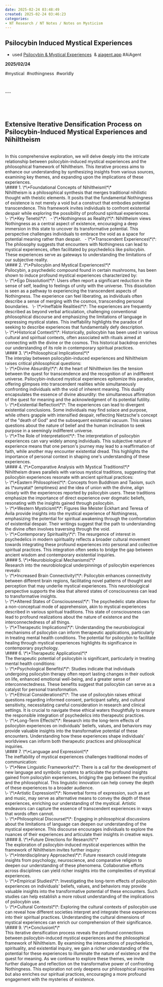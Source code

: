 ```yaml
---
date: 2025-02-24 03:48:49
created: 2025-02-24 03:46:23
categories:
- NT Research / NT Notes / Notes on Mysticism
---
```


## Psilocybin Induced Mystical Experiences

- used [Psilocybin & Mystical Experiences](Psilocybin%20%26%20Mystical%20Experiences.md)  & [aiagent.app](https://aiagent.app "https://aiagent.app") #AiAgent

**2025/02/24**

#mystical  #nothingness  #worldly

<br>

\--- 

## <br>

## Extensive Iterative Densification Process on Psilocybin-Induced Mystical Experiences and Nihiltheism

<br>
In this comprehensive exploration, we will delve deeply into the intricate relationship between psilocybin-induced mystical experiences and the philosophical framework of Nihiltheism. This iterative process aims to enhance our understanding by synthesizing insights from various sources, examining key themes, and expanding upon the implications of these experiences.  
<br>
\#### 1. \*\*Foundational Concepts of Nihiltheism\*\*  
<br>
Nihiltheism is a philosophical synthesis that merges traditional nihilistic thought with theistic elements. It posits that the fundamental Nothingness of existence is not merely a void but a construct that embodies potential transcendence. This framework invites individuals to confront existential despair while exploring the possibility of profound spiritual experiences.  
<br>
\- \*\*Key Tenets\*\*:  
  - \*\*Nothingness as Reality\*\*: Nihiltheism views Nothingness as a central aspect of existence, encouraging a deep immersion in this state to uncover its transformative potential. This perspective challenges individuals to embrace the void as a space for potential meaning rather than despair.  
  - \*\*Transcendent Experiences\*\*: The philosophy suggests that encounters with Nothingness can lead to mystical experiences, often facilitated by psychedelics like psilocybin. These experiences serve as gateways to understanding the limitations of our subjective reality.  
<br>
\#### 2. \*\*Psilocybin and Mystical Experiences\*\*  
<br>
Psilocybin, a psychedelic compound found in certain mushrooms, has been shown to induce profound mystical experiences characterized by:  
<br>
\- \*\*Ego Dissolution\*\*: Users often report a significant reduction in the sense of self, leading to feelings of unity with the universe. This dissolution is seen as a pathway to experiencing the transcendent aspects of Nothingness. The experience can feel liberating, as individuals often describe a sense of merging with the cosmos, transcending personal boundaries.  
   
\- \*\*Ineffable Realities\*\*: The experiences are frequently described as beyond verbal articulation, challenging conventional philosophical discourse and emphasizing the limitations of language in expressing mystical states. This ineffability highlights the paradox of seeking to describe experiences that fundamentally defy description.  
<br>
\- \*\*Historical Context\*\*: Historically, psilocybin has been used in various cultural and spiritual contexts, often associated with rituals aimed at connecting with the divine or the cosmos. This historical backdrop enriches our understanding of its role in contemporary spiritual practices.  
<br>
\#### 3. \*\*Philosophical Implications\*\*  
<br>
The interplay between psilocybin-induced experiences and Nihiltheism raises critical philosophical questions:  
<br>
\- \*\*Divine Absurdity\*\*: At the heart of Nihiltheism lies the tension between the quest for transcendence and the recognition of an indifferent universe. Psilocybin-induced mystical experiences epitomize this paradox, offering glimpses into transcendent realities while simultaneously confronting individuals with the void of inherent meaning. This duality encapsulates the essence of divine absurdity: the simultaneous affirmation of the quest for meaning and the acknowledgment of its potential futility.  
<br>
\- \*\*Existential Reflection\*\*: The experiences can lead to divergent existential conclusions. Some individuals may find solace and purpose, while others grapple with intensified despair, reflecting Nietzsche's concept of the "death of God" and the subsequent existential vacuum. This raises questions about the nature of belief and the human inclination to seek purpose in a seemingly indifferent universe.  
<br>
\- \*\*The Role of Interpretation\*\*: The interpretation of psilocybin experiences can vary widely among individuals. This subjective nature of experience means that one person's journey may lead to a reaffirmation of faith, while another may encounter existential dread. This highlights the importance of personal context in shaping one's understanding of these experiences.  
<br>
\#### 4. \*\*Comparative Analysis with Mystical Traditions\*\*  
<br>
Nihiltheism draws parallels with various mystical traditions, suggesting that psilocybin experiences resonate with ancient spiritual practices:  
<br>
\- \*\*Eastern Philosophies\*\*: Concepts from Buddhism and Taoism, such as \*sunyata\* (emptiness) and the idea of union with the divine, align closely with the experiences reported by psilocybin users. These traditions emphasize the importance of direct experience over dogmatic beliefs, resonating with the insights gained through psilocybin.  
<br>
\- \*\*Western Mysticism\*\*: Figures like Meister Eckhart and Teresa of Avila provide insights into the mystical experience of Nothingness, emphasizing the potential for spiritual awakening through the confrontation of existential despair. Their writings suggest that the path to understanding the divine often involves traversing through the void.  
<br>
\- \*\*Contemporary Spirituality\*\*: The resurgence of interest in psychedelics in modern spirituality reflects a broader cultural movement towards integrating these profound experiences into personal and collective spiritual practices. This integration often seeks to bridge the gap between ancient wisdom and contemporary existential inquiries.  
<br>
\#### 5. \*\*Neurobiological Mechanisms\*\*  
<br>
Research into the neurobiological underpinnings of psilocybin experiences reveals:  
<br>
\- \*\*Increased Brain Connectivity\*\*: Psilocybin enhances connectivity between different brain regions, facilitating novel patterns of thought and perception that may underlie mystical experiences. This neurobiological perspective supports the idea that altered states of consciousness can lead to transformative insights.  
<br>
\- \*\*Altered States of Consciousness\*\*: The psychedelic state allows for a non-conceptual mode of apprehension, akin to mystical experiences described in various spiritual traditions. This state of consciousness can lead to profound realizations about the nature of existence and the interconnectedness of all things.  
<br>
\- \*\*Therapeutic Implications\*\*: Understanding the neurobiological mechanisms of psilocybin can inform therapeutic applications, particularly in treating mental health conditions. The potential for psilocybin to facilitate healing through mystical experiences highlights its significance in contemporary psychology.  
<br>
\#### 6. \*\*Therapeutic Applications\*\*  
<br>
The therapeutic potential of psilocybin is significant, particularly in treating mental health conditions:  
<br>
\- \*\*Psychological Benefits\*\*: Studies indicate that individuals undergoing psilocybin therapy often report lasting changes in their outlook on life, enhanced emotional well-being, and a greater sense of interconnectedness. These benefits suggest that psilocybin can serve as a catalyst for personal transformation.  
<br>
\- \*\*Ethical Considerations\*\*: The use of psilocybin raises ethical questions regarding informed consent, participant safety, and cultural sensitivity, necessitating careful consideration in research and clinical settings. It is crucial to navigate these ethical waters thoughtfully to ensure the responsible integration of psychedelics into therapeutic practices.  
<br>
\- \*\*Long-Term Effects\*\*: Research into the long-term effects of psilocybin experiences on individuals' beliefs, values, and behaviors may provide valuable insights into the transformative potential of these encounters. Understanding how these experiences shape individuals' worldviews can inform both therapeutic practices and philosophical inquiries.  
<br>
\#### 7. \*\*Language and Expression\*\*  
<br>
The ineffability of mystical experiences challenges traditional modes of communication:  
<br>
\- \*\*New Linguistic Frameworks\*\*: There is a call for the development of new language and symbolic systems to articulate the profound insights gained from psilocybin experiences, bridging the gap between the mystical and the philosophical. This linguistic innovation can help convey the depth of these experiences to a broader audience.  
<br>
\- \*\*Artistic Expression\*\*: Nonverbal forms of expression, such as art and music, may serve as alternative means to convey the depth of these experiences, enriching our understanding of the mystical. Artistic endeavors can capture the essence of transcendent experiences in ways that words often cannot.  
<br>
\- \*\*Philosophical Discourse\*\*: Engaging in philosophical discussions about the limitations of language can deepen our understanding of the mystical experience. This discourse encourages individuals to explore the nuances of their experiences and articulate their insights in creative ways.  
<br>
\#### 8. \*\*Future Directions for Research\*\*  
<br>
The exploration of psilocybin-induced mystical experiences within the framework of Nihiltheism invites further inquiry:  
<br>
\- \*\*Interdisciplinary Approaches\*\*: Future research could integrate insights from psychology, neuroscience, and comparative religion to deepen our understanding of these phenomena. Collaborative efforts across disciplines can yield richer insights into the complexities of mystical experiences.  
<br>
\- \*\*Empirical Studies\*\*: Investigating the long-term effects of psilocybin experiences on individuals' beliefs, values, and behaviors may provide valuable insights into the transformative potential of these encounters. Such studies can help establish a more robust understanding of the implications of psilocybin use.  
<br>
\- \*\*Cultural Contexts\*\*: Exploring the cultural contexts of psilocybin use can reveal how different societies interpret and integrate these experiences into their spiritual practices. Understanding the cultural dimensions of mystical experiences can enrich our comprehension of their significance.  
<br>
\#### 9. \*\*Conclusion\*\*  
<br>
This iterative densification process reveals the profound connections between psilocybin-induced mystical experiences and the philosophical framework of Nihiltheism. By examining the intersections of psychedelics, spirituality, and existential inquiry, we gain a richer understanding of the potential for these experiences to illuminate the nature of existence and the quest for meaning. As we continue to explore these themes, we invite further dialogue and reflection on the transformative power of confronting Nothingness. This exploration not only deepens our philosophical inquiries but also enriches our spiritual practices, encouraging a more profound engagement with the mysteries of existence.